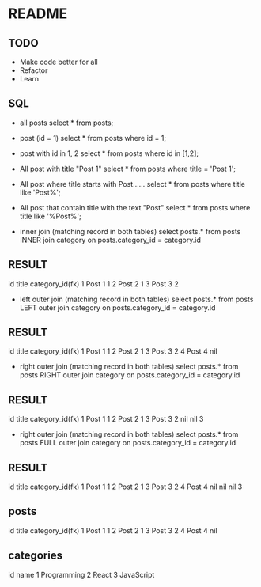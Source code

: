 # README

## TODO
- Make code better for all
- Refactor
- Learn

## SQL

- all posts
select * from posts;

- post (id = 1)
select * from posts where id = 1;

- post with id in 1, 2
select * from posts where id in [1,2];

- All post with title "Post 1"
select * from posts where title = 'Post 1';

- All post where title starts with Post......
select * from posts where title like 'Post%';

- All post that contain title with the text "Post"
select * from posts where title like '%Post%';

- inner join (matching record in both tables)
select posts.* from posts
    INNER join category
    on posts.category_id = category.id 

RESULT 
-----------
id    title    category_id(fk)
1     Post 1   1
2     Post 2   1
3     Post 3   2



- left outer  join (matching record in both tables)
select posts.* from posts
    LEFT outer join category
    on posts.category_id = category.id 

RESULT
----------
id    title    category_id(fk)
1     Post 1   1
2     Post 2   1
3     Post 3   2
4     Post 4   nil 


- right outer  join (matching record in both tables)
select posts.* from posts
    RIGHT outer join category
    on posts.category_id = category.id 

RESULT
----------
id    title    category_id(fk)
1     Post 1   1
2     Post 2   1
3     Post 3   2
nil   nil      3



- right outer  join (matching record in both tables)
select posts.* from posts
    FULL outer join category
    on posts.category_id = category.id 

RESULT
----------
id    title    category_id(fk)
1     Post 1   1
2     Post 2   1
3     Post 3   2
4     Post 4   nil 
nil   nil      3


posts
---------
id    title    category_id(fk)
1     Post 1   1
2     Post 2   1
3     Post 3   2
4     Post 4   nil 

categories
------------
id    name
1     Programming
2     React
3     JavaScript












